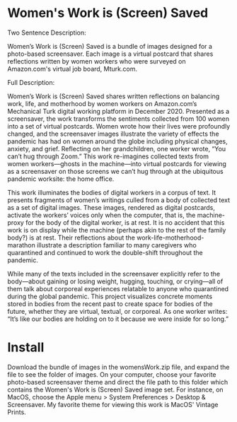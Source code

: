 # Women's Work is (Screen) Saved
Two Sentence Description:

Women’s Work is (Screen) Saved is a bundle of images designed for a photo-based screensaver. Each image is a virtual postcard that shares reflections written by women workers who were surveyed on Amazon.com's virtual job board, Mturk.com. 

Full Description: 

Women’s Work is (Screen) Saved shares written reflections on balancing work, life, and motherhood  by women workers on Amazon.com’s Mechanical Turk digital working platform in December 2020. Presented as a screensaver, the work transforms the sentiments collected from 100 women into a set of virtual postcards. Women wrote how their lives were profoundly changed, and the screensaver images illustrate the variety of effects the pandemic has had on women around the globe including physical changes, anxiety, and grief. Reflecting on her grandchildren, one worker wrote, “You can’t hug through Zoom.” This work re-imagines collected texts from women workers—ghosts in the machine—into virtual postcards for viewing as a screensaver on those screens we can’t hug through at the ubiquitous pandemic worksite: the home office. 

This work illuminates the bodies of digital workers in a corpus of text. It presents fragments of women’s writings culled from a body of collected text as a set of digital images. These images, rendered as digital postcards, activate the workers’ voices only when the computer, that is, the machine-proxy for the body of the digital worker, is at rest. It is no accident that this work is on display while the machine (perhaps akin to the rest of the family body?) is at rest. Their reflections about the work-life-motherhood-marathon illustrate a description familiar to many caregivers who quarantined and continued to work the double-shift throughout the pandemic. 

While many of the texts included in the screensaver explicitly refer to the body—about gaining or losing weight, hugging, touching, or crying—all of them talk about corporeal experiences relatable to anyone who quarantined during the global pandemic. This project visualizes concrete moments stored in bodies from the recent past to create space for bodies of the future, whether they are virtual, textual, or corporeal. As one worker writes: “It’s like our bodies are holding on to it because we were inside for so long.”

# Install
Download the bundle of images in the womensWork.zip file, and expand the file to see the folder of images. On your computer, choose your favorite photo-based screensaver theme and direct the file path to this folder which contains the Women's Work is (Screen) Saved image set. For instance, on MacOS, choose the Apple menu > System Preferences > Desktop & Screensaver. My favorite theme for viewing this work is MacOS' Vintage Prints.
